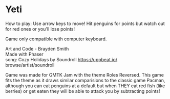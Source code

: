 # Yeti

How to play: Use arrow keys to move! Hit penguins for points but watch out for red ones or you'll lose points!  
  
Game only compatible with computer keyboard.  
  
Art and Code - Brayden Smith  
Made with Phaser  
song: Cozy Holidays
by Soundroll
https://uppbeat.io/
browse/artist/soundroll  
  
Game was made for GMTK Jam with the theme Roles Reversed. This game fits the theme as it draws similar comparisions to the classic game Pacman, although you can eat penguins at a default but when THEY eat red fish (like berries) or get eaten they will be able to attack you by subtracting points!